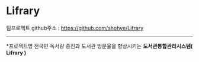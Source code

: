 # Lifrary

팀프로젝트 github주소  : https://github.com/shohye/Lifrary  
<hr/>


*프로젝트명
 전국민 독서량 증진과 도서관 방문율을 향상시키는 **도서관통합관리시스템( Lifrary )**
